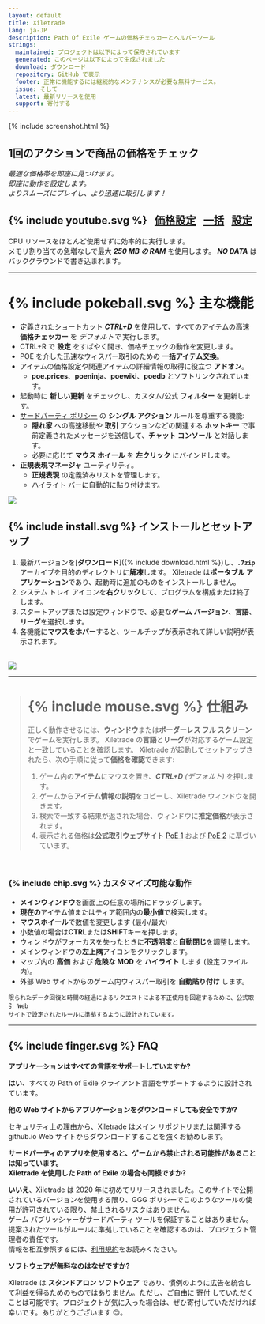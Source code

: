 ```yaml
---
layout: default
title: Xiletrade
lang: ja-JP
description: Path Of Exile ゲームの価格チェッカーとヘルパーツール
strings:
  maintained: プロジェクトは以下によって保守されています
  generated: このページは以下によって生成されました
  download: ダウンロード
  repository: GitHub で表示
  footer: 正常に機能するには継続的なメンテナンスが必要な無料サービス。
  issue: そして
  latest: 最新リリースを使用
  support: 寄付する
---
```

{% include screenshot.html %}
## 1回のアクションで商品の価格をチェック

*最適な価格帯を即座に見つけます。*  
*即座に動作を設定します。*  
*よりスムーズにプレイし、より迅速に取引します！*  

## {% include youtube.svg %} &nbsp; [価格設定](https://youtu.be/4mP3uOsr8oc) &nbsp; [一括](https://youtu.be/6yuLZXTho-A) &nbsp; [設定](https://youtu.be/libdIjrNM-8)<br>

CPU リソースをほとんど使用せずに効率的に実行します。  
メモリ割り当ての急増なしで最大 ***250 MB の RAM*** を使用します。
***NO DATA*** はバックグラウンドで書き込まれます。  

* * *

# {% include pokeball.svg %} 主な機能

- 定義されたショートカット ***CTRL+D*** を使用して、すべてのアイテムの高速 **価格チェッカー** を *デフォルトで* 実行します。
- CTRL+R で **設定** をすばやく開き、価格チェックの動作を変更します。
- POE を介した迅速なウィスパー取引のための **一括アイテム交換**。
- アイテムの価格設定や関連アイテムの詳細情報の取得に役立つ **アドオン**。
	- **poe.prices**、**poeninja**、**poewiki**、**poedb** とソフトリンクされています。
- 起動時に **新しい更新** をチェックし、カスタム/公式 **フィルター** を更新します。
- [サードパーティ ポリシー](https://www.pathofexile.com/developer/docs#policy) の **シングル アクション** ルールを尊重する機能:
	- **隠れ家** への高速移動や **取引** アクションなどの関連する **ホットキー** で事前定義されたメッセージを送信して、**チャット コンソール** と対話します。
	- 必要に応じて **マウス ホイール** を **左クリック** にバインドします。
- **正規表現マネージャ** ユーティリティ。
	- **正規表現** の定義済みリストを管理します。
	- ハイライト バーに自動的に貼り付けます。  

<img align="center" src="https://github.com/user-attachments/assets/1a3229fe-9f61-4c18-b4de-98e2ee026ace">
<br>

## {% include install.svg %} インストールとセットアップ

1. 最新バージョンを[**ダウンロード**]({% include download.html %})し、**`.7zip`** アーカイブを目的のディレクトリに**解凍**します。
Xiletrade は**ポータブル アプリケーション**であり、起動時に追加のものをインストールしません。
2. システム トレイ アイコンを**右クリック**して、プログラムを構成または終了します。
3. スタートアップまたは設定ウィンドウで、必要な**ゲーム バージョン**、**言語**、**リーグ**を選択します。
4. 各機能に**マウスをホバー**すると、ツールチップが表示されて詳しい説明が表示されます。  
<br>
<img src="https://github.com/user-attachments/assets/2aa8b83a-9144-4b56-8d79-1808aac0d486">
<br>

* * *
> # {% include mouse.svg %} 仕組み
>
> 正しく動作させるには、**ウィンドウ**または**ボーダーレス フル スクリーン**でゲームを実行します。
> Xiletrade の**言語**と**リーグ**が対応するゲーム設定と一致していることを確認します。
> Xiletrade が起動してセットアップされたら、次の手順に従って**価格を確認**できます:
> 1. ゲーム内の**アイテム**にマウスを置き、***CTRL+D*** *(デフォルト)* を押します。
> 2. ゲームから**アイテム情報の説明**をコピーし、Xiletrade ウィンドウを開きます。
> 3. 検索で一致する結果が返された場合、ウィンドウに**推定価格**が表示されます。
> 4. 表示される価格は**公式取引ウェブサイト** [PoE 1](https://www.pathofexile.com/trade/search/) および [PoE 2](https://www.pathofexile.com/trade2/search/poe2/) に基づいています。
<br>

### {% include chip.svg %} カスタマイズ可能な動作

* **メインウィンドウ**を画面上の任意の場所にドラッグします。
* **現在の**アイテム値またはティア範囲内の**最小値**で検索します。
* **マウスホイール**で数値を変更します (最小/最大)
* 小数値の場合は**CTRL**または**SHIFT**キーを押します。
* ウィンドウがフォーカスを失ったときに**不透明度**と**自動閉じ**を調整します。
* メインウィンドウの**左上隅**アイコンをクリックします。
* マップ内の **高価** および **危険な MOD** を **ハイライト** します (設定ファイル内)。
* 外部 Web サイトからのゲーム内ウィスパー取引を **自動貼り付け** します。

```
限られたデータ回復と時間の経過によるリクエストによる不正使用を回避するために、公式取引 Web
サイトで設定されたルールに準拠するように設計されています。
```
* * *

## {% include finger.svg %} FAQ

<p class="accordion"><b>アプリケーションはすべての言語をサポートしていますか?</b></p>
<div class="panel">
<b>はい</b>、すべての Path of Exile クライアント言語をサポートするように設計されています。
</div>

<p class="accordion"><b>他の Web サイトからアプリケーションをダウンロードしても安全ですか?</b></p>
<div class="panel">
セキュリティ上の理由から、Xiletrade はメイン リポジトリまたは関連する github.io Web サイトからダウンロードすることを強くお勧めします。
</div>

<p class="accordion"><b>サードパーティのアプリを使用すると、ゲームから禁止される可能性があることは知っています。<br>Xiletrade を使用した Path of Exile の場合も同様ですか?</b></p>
<div class="panel">
<b>いいえ</b>、Xiletrade は 2020 年に初めてリリースされました。このサイトで公開されているバージョンを使用する限り、GGG ポリシーでこのようなツールの使用が許可されている限り、禁止されるリスクはありません。
<br>ゲーム パブリッシャーがサードパーティ ツールを保証することはありません。
提案されたツールがルールに準拠していることを確認するのは、プロジェクト管理者の責任です。
<br>情報を相互参照するには、<a target="_blank" rel="noopener noreferrer" href="https://www.pathofexile.com/developer/docs#policy">利用規約</a>をお読みください。
</div>

<p class="accordion"><b>ソフトウェアが無料なのはなぜですか?</b></p>
<div class="panel">
Xiletrade は <b>スタンドアロン ソフトウェア</b> であり、慣例のように広告を統合して利益を得るためのものではありません。ただし、ご自由に <a target="_blank" rel="noopener noreferrer" href="{{ site.github.paypal_url }}">寄付</a> していただくことは可能です。プロジェクトが気に入った場合は、ぜひ寄付していただければ幸いです。ありがとうございます 😊。
</div>